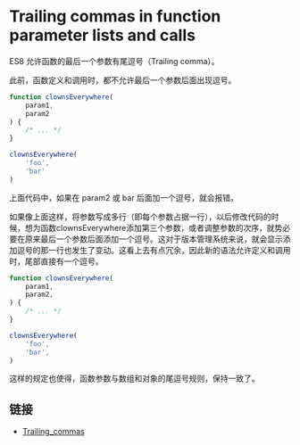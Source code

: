 # Trailing commas in function parameter lists and calls

ES8 允许函数的最后一个参数有尾逗号（Trailing comma）。

此前，函数定义和调用时，都不允许最后一个参数后面出现逗号。

```js
function clownsEverywhere(
    param1,
    param2
) {
    /* ... */
}

clownsEverywhere(
    'foo',
    'bar'
)
```

上面代码中，如果在 param2 或 bar 后面加一个逗号，就会报错。

如果像上面这样，将参数写成多行（即每个参数占据一行），以后修改代码的时候，想为函数clownsEverywhere添加第三个参数，或者调整参数的次序，就势必要在原来最后一个参数后面添加一个逗号。这对于版本管理系统来说，就会显示添加逗号的那一行也发生了变动。这看上去有点冗余，因此新的语法允许定义和调用时，尾部直接有一个逗号。

```js
function clownsEverywhere(
    param1,
    param2,
) {
    /* ... */
}

clownsEverywhere(
    'foo',
    'bar',
)
```

这样的规定也使得，函数参数与数组和对象的尾逗号规则，保持一致了。

## 链接

- [Trailing_commas](https://developer.mozilla.org/zh-CN/docs/Web/JavaScript/Reference/Trailing_commas)
